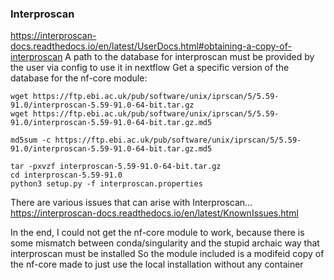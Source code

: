 ### Interproscan
https://interproscan-docs.readthedocs.io/en/latest/UserDocs.html#obtaining-a-copy-of-interproscan
A path to the database for interproscan must be provided by the user via config to use it in nextflow
Get a specific version of the database for the nf-core module:
```
wget https://ftp.ebi.ac.uk/pub/software/unix/iprscan/5/5.59-91.0/interproscan-5.59-91.0-64-bit.tar.gz
wget https://ftp.ebi.ac.uk/pub/software/unix/iprscan/5/5.59-91.0/interproscan-5.59-91.0-64-bit.tar.gz.md5

md5sum -c https://ftp.ebi.ac.uk/pub/software/unix/iprscan/5/5.59-91.0/interproscan-5.59-91.0-64-bit.tar.gz.md5

tar -pxvzf interproscan-5.59-91.0-64-bit.tar.gz
cd interproscan-5.59-91.0
python3 setup.py -f interproscan.properties
```
There are various issues that can arise with Interproscan...
https://interproscan-docs.readthedocs.io/en/latest/KnownIssues.html

In the end, I could not get the nf-core module to work, because there is some mismatch between conda/singularity and the stupid archaic way that interproscan must be installed
So the module included is a modifeid copy of the nf-core made to just use the local installation without any container